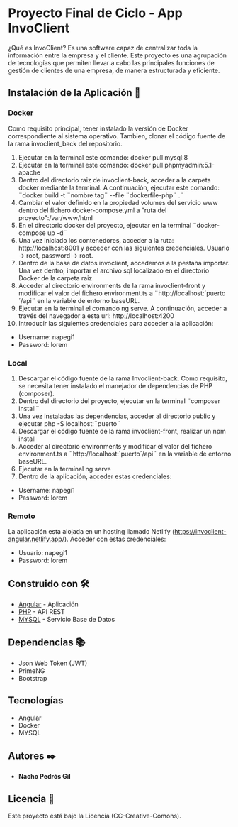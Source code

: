 # Proyecto Final de Ciclo - App InvoClient

¿Qué es InvoClient?
Es una software capaz de centralizar toda la información entre la empresa y el cliente. Este proyecto es una agrupación de tecnologías que permiten llevar a cabo las principales funciones de gestión de clientes de una empresa, de manera estructurada y eficiente.

## Instalación de la Aplicación 🚀

### Docker

Como requisito principal, tener instalado la versión de Docker correspondiente al sistema operativo. Tambien, clonar el código fuente de la rama invoclient_back del repositorio.

1. Ejecutar en la terminal este comando: docker pull mysql:8
2. Ejecutar en la terminal este comando: docker pull phpmyadmin:5.1-apache
3. Dentro del directorio raiz de invoclient-back, acceder a la carpeta docker mediante la terminal. A continuación, ejecutar este comando: ¨docker build -t ¨nombre tag¨ --file ¨dockerfile-php¨ .¨
4. Cambiar el valor definido en la propiedad volumes del servicio www dentro del fichero docker-compose.yml a "ruta del proyecto":/var/www/html
5. En el directorio docker del proyecto, ejecutar en la terminal ¨docker-compose up -d¨
6. Una vez iniciado los contenedores, acceder a la ruta: http://localhost:8001 y acceder con las siguientes credenciales. Usuario -> root, password -> root.
7. Dentro de la base de datos invoclient, accedemos a la pestaña importar. Una vez dentro, importar el archivo sql localizado en el directorio Docker de la carpeta raiz.
8. Acceder al directorio environments de la rama invoclient-front y modificar el valor del fichero environment.ts a ¨http://localhost:´puerto´/api¨ en la variable de entorno baseURL.
9. Ejecutar en la terminal el comando ng serve. A continuación, acceder a través del navegador a esta url: http://localhost:4200
10. Introducir las siguientes credenciales para acceder a la aplicación:
- Username: napegi1
- Password: lorem

### Local

1. Descargar el código fuente de la rama Invoclient-back. Como requisito, se necesita tener instalado el manejador de dependencias de PHP (composer).
2. Dentro del directorio del proyecto, ejecutar en la terminal ¨composer install¨
3. Una vez instaladas las dependencias, acceder al directorio public y ejecutar php -S localhost:¨puerto¨
4. Descargar el código fuente de la rama invoclient-front, realizar un npm install
5. Acceder al directorio environments y modificar el valor del fichero environment.ts a ¨http://localhost:´puerto´/api¨ en la variable de entorno baseURL.
5. Ejecutar en la terminal ng serve
6. Dentro de la aplicación, acceder estas credenciales:
- Username: napegi1
- Password: lorem

### Remoto

La aplicación esta alojada en un hosting llamado Netlify (https://invoclient-angular.netlify.app/). Acceder con estas credenciales:
- Usuario: napegi1
- Password: lorem

## Construido con 🛠️

- [Angular](https://angular.io/docs) - Aplicación
- [PHP](https://www.php.net/docs.php) - API REST
- [MYSQL](https://dev.mysql.com/doc/) - Servicio Base de Datos

## Dependencias 📚

- Json Web Token (JWT)
- PrimeNG
- Bootstrap

## Tecnologías
- Angular
- Docker
- MYSQL

## Autores ✒️

- **Nacho Pedrós Gil**

## Licencia 📄

Este proyecto está bajo la Licencia (CC-Creative-Comons).
